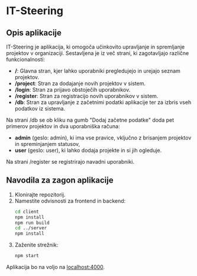 # IT-Steering

## Opis aplikacije

IT-Steering je aplikacija, ki omogoča učinkovito upravljanje in spremljanje projektov v organizaciji. Sestavljena je iz več strani, ki zagotavljajo različne funkcionalnosti:

- **/**: Glavna stran, kjer lahko uporabniki pregledujejo in urejajo seznam projektov.
- **/project**: Stran za dodajanje novih projektov v sistem.
- **/login**: Stran za prijavo obstoječih uporabnikov.
- **/register**: Stran za registracijo novih uporabnikov v sistem.
- **/db**: Stran za upravljanje z začetnimi podatki aplikacije ter za izbris vseh podatkov iz sistema.

Na strani /db se ob kliku na gumb "Dodaj začetne podatke" doda pet primerov projektov in dva uporabniška računa:
- **admin** (geslo: admin), ki ima vse pravice, vključno z brisanjem projektov in spreminjanjem statusov,
- **user** (geslo: user), ki lahko dodaja projekte in si jih ogleduje.

Na strani /register se registrirajo navadni uporabniki.

## Navodila za zagon aplikacije

1. Klonirajte repozitorij.
2. Namestite odvisnosti za frontend in backend:
   ```bash
   cd client
   npm install
   npm run build
   cd ../server
   npm install
   ```
3. Zaženite strežnik:
   ```bash
   npm start
   ```

Aplikacija bo na voljo na [localhost:4000](http://localhost:4000).
